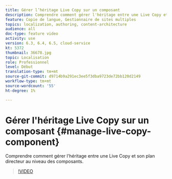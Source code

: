 ```yaml
---
title: Gérer l’héritage Live Copy sur un composant
description: Comprendre comment gérer l'héritage entre une Live Copy et son plan directeur au niveau des composants
feature: Copie de langue, Gestionnaire de sites multiples
topics: localization, authoring, content-architecture
audience: all
doc-type: feature video
activity: use
version: 6.3, 6.4, 6.5, cloud-service
kt: 5372
thumbnail: 36678.jpg
topic: Localisation
role: Professionnel
level: Début
translation-type: tm+mt
source-git-commit: d9714b9a291ec3ee5f3dba9723de72bb120d2149
workflow-type: tm+mt
source-wordcount: '55'
ht-degree: 1%

---
```



# Gérer l&#39;héritage Live Copy sur un composant {#manage-live-copy-component}

Comprendre comment gérer l&#39;héritage entre une Live Copy et son plan directeur au niveau des composants.

>[!VIDEO](https://video.tv.adobe.com/v/36678?quality=12&learn=on)
